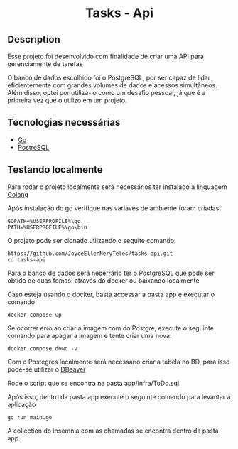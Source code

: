 <h1 align="center">
  Tasks - Api
</h1>

## Description
Esse projeto foi desenvolvido com finalidade de criar uma API para gerenciamente de tarefas

O banco de dados escolhido foi o PostgreSQL, por ser capaz de lidar eficientemente com grandes volumes de dados e acessos simultâneos. Além disso, optei por utilizá-lo como um desafio pessoal, já que é a primeira vez que o utilizo em um projeto.

## Técnologias necessárias

- [Go](https://go.dev/)
- [PostreSQL](https://www.postgresql.org/)

## Testando localmente


Para rodar o projeto localmente será necessários ter instalado a linguagem [Golang](https://go.dev/dl/)

Após instalação do go verifique nas variaves de ambiente foram criadas:
```
GOPATH=%USERPROFILE%\go
PATH=%USERPROFILE%\go\bin
```

O projeto pode ser clonado utiizando o seguite comando:
```
https://github.com/JoyceEllenNeryTeles/tasks-api.git
cd tasks-api
```

Para o banco de dados será necerrário ter o [PostgreSQL](https://www.postgresql.org/download/) que pode ser obtido de duas fomas: através do docker ou baixando localmente

Caso esteja usando o docker, basta accessar a pasta app e executar o comando
```
docker compose up
```

Se ocorrer erro ao criar a imagem com do Postgre, execute o seguinte comando para apagar a imagem e tente criar uma nova:
```
docker compose down -v
```


Com o Postegres localmente será necessario criar a tabela no BD, para isso pode-se utilizar o [DBeaver](https://dbeaver.io/download/)

Rode o script que se encontra na pasta app/infra/ToDo.sql

Após isso, dentro da pasta app execute o seguinte comando para levantar a aplicação

```
go run main.go
```

A collection do insomnia com as chamadas se encontra dentro da pasta app 


